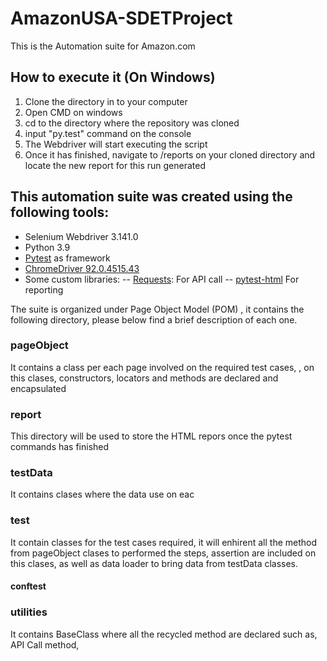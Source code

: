 # AmazonUSA-SDETProject
This is the Automation suite for Amazon.com 

## How to execute it (On Windows) 
  1. Clone the directory in to your computer 
  2. Open CMD on windows
  3. cd to the directory where the repository was cloned 
  4. input "py.test" command on the console
  5. The Webdriver will start executing the script 
  6. Once it has finished, navigate to /reports on your cloned directory and locate the new report for this run generated 

## This automation suite was created  using the following tools:

- Selenium Webdriver 3.141.0 
- Python 3.9 
- [Pytest](https://docs.pytest.org/en/6.2.x/) as framework
- [ChromeDriver 92.0.4515.43](https://chromedriver.chromium.org/home) 
- Some custom libraries: 
-- [Requests](https://docs.python-requests.org/en/master/): For API call
--  [pytest-html](https://pytest-html.readthedocs.io/en/latest/index.html#) For reporting 

The suite is organized under Page Object Model (POM) , it contains the following directory, please below find a brief description of each one. 

### pageObject 
It contains a class per each page involved on the required test cases, , on this clases, constructors, locators and methods are declared and encapsulated  
### report 
This directory will be used to store the HTML repors once the pytest commands has finished 
### testData
It contains clases where the data use on eac  
### test 
It contain classes for the test cases required, it will enhirent all the method from pageObject clases to performed the steps, assertion are included on this clases, as well as data loader to bring data from testData classes. 
  #### conftest 

### utilities 
It contains BaseClass where all the recycled method are declared such as, API Call method,

